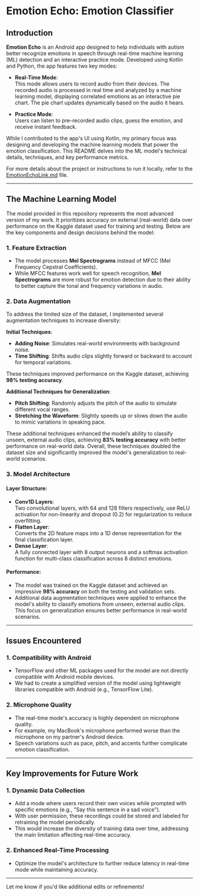 # Emotion Echo: Emotion Classifier

## Introduction
**Emotion Echo** is an Android app designed to help individuals with autism better recognize emotions in speech through real-time machine learning (ML) detection and an interactive practice mode. Developed using Kotlin and Python, the app features two key modes:

- **Real-Time Mode**:  
  This mode allows users to record audio from their devices. The recorded audio is processed in real time and analyzed by a machine learning model, displaying correlated emotions as an interactive pie chart. The pie chart updates dynamically based on the audio it hears.

- **Practice Mode**:  
  Users can listen to pre-recorded audio clips, guess the emotion, and receive instant feedback.

While I contributed to the app's UI using Kotlin, my primary focus was designing and developing the machine learning models that power the emotion classification. This README delves into the ML model's technical details, techniques, and key performance metrics.  

For more details about the project or instructions to run it locally, refer to the [EmotionEchoLink.md](EmotionEchoLink.md) file.

---

## The Machine Learning Model
The model provided in this repository represents the most advanced version of my work. It prioritizes accuracy on external (real-world) data over performance on the Kaggle dataset used for training and testing. Below are the key components and design decisions behind the model:

### 1. Feature Extraction
- The model processes **Mel Spectrograms** instead of MFCC (Mel Frequency Cepstral Coefficients).  
- While MFCC features work well for speech recognition, **Mel Spectrograms** are more robust for emotion detection due to their ability to better capture the tonal and frequency variations in audio.

### 2. Data Augmentation
To address the limited size of the dataset, I implemented several augmentation techniques to increase diversity:  

**Initial Techniques**:
- **Adding Noise**: Simulates real-world environments with background noise.
- **Time Shifting**: Shifts audio clips slightly forward or backward to account for temporal variations.  

These techniques improved performance on the Kaggle dataset, achieving **98% testing accuracy**.

**Additional Techniques for Generalization**:
- **Pitch Shifting**: Randomly adjusts the pitch of the audio to simulate different vocal ranges.
- **Stretching the Waveform**: Slightly speeds up or slows down the audio to mimic variations in speaking pace.

These additional techniques enhanced the model’s ability to classify unseen, external audio clips, achieving **83% testing accuracy** with better performance on real-world data. Overall, these techniques doubled the dataset size and significantly improved the model's generalization to real-world scenarios.

### 3. Model Architecture
#### Layer Structure:
- **Conv1D Layers**:  
  Two convolutional layers, with 64 and 128 filters respectively, use ReLU activation for non-linearity and dropout (0.2) for regularization to reduce overfitting.
- **Flatten Layer**:  
  Converts the 2D feature maps into a 1D dense representation for the final classification layer.
- **Dense Layer**:  
  A fully connected layer with 8 output neurons and a softmax activation function for multi-class classification across 8 distinct emotions.

#### Performance:
- The model was trained on the Kaggle dataset and achieved an impressive **98% accuracy** on both the testing and validation sets.  
- Additional data augmentation techniques were applied to enhance the model's ability to classify emotions from unseen, external audio clips. This focus on generalization ensures better performance in real-world scenarios.

---

## Issues Encountered

### 1. Compatibility with Android
- TensorFlow and other ML packages used for the model are not directly compatible with Android mobile devices.  
- We had to create a simplified version of the model using lightweight libraries compatible with Android (e.g., TensorFlow Lite).

### 2. Microphone Quality
- The real-time mode's accuracy is highly dependent on microphone quality.  
- For example, my MacBook's microphone performed worse than the microphone on my partner's Android device.  
- Speech variations such as pace, pitch, and accents further complicate emotion classification.

---

## Key Improvements for Future Work

### 1. Dynamic Data Collection
- Add a mode where users record their own voices while prompted with specific emotions (e.g., "Say this sentence in a sad voice").  
- With user permission, these recordings could be stored and labeled for retraining the model periodically.  
- This would increase the diversity of training data over time, addressing the main limitation affecting real-time accuracy.

### 2. Enhanced Real-Time Processing
- Optimize the model's architecture to further reduce latency in real-time mode while maintaining accuracy.

---

Let me know if you'd like additional edits or refinements!

